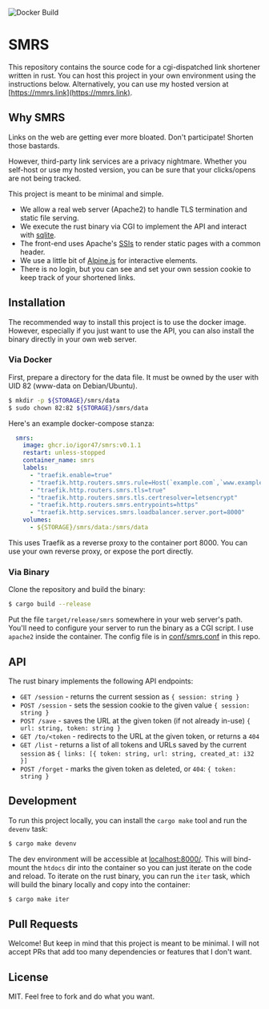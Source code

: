 ![Docker Build](https://github.com/igor47/smrs/actions/workflows/publish.yaml/badge.svg)

# SMRS

This repository contains the source code for a cgi-dispatched link shortener written in rust.
You can host this project in your own environment using the instructions below.
Alternatively, you can use my hosted version at [https://mmrs.link](https://mmrs.link).

## Why SMRS

Links on the web are getting ever more bloated.
Don't participate!
Shorten those bastards.

However, third-party link services are a privacy nightmare.
Whether you self-host or use my hosted version, you can be sure that your clicks/opens are not being tracked.

This project is meant to be minimal and simple.
* We allow a real web server (Apache2) to handle TLS termination and static file serving.
* We execute the rust binary via CGI to implement the API and interact with [sqlite](https://sqlite.org/index.html).
* The front-end uses Apache's [SSIs](https://httpd.apache.org/docs/current/howto/ssi.html) to render static pages with a common header.
* We use a little bit of [Alpine.js](https://alpinejs.dev/) for interactive elements.
* There is no login, but you can see and set your own session cookie to keep track of your shortened links.

## Installation

The recommended way to install this project is to use the docker image.
However, especially if you just want to use the API, you can also install the binary directly in your own web server.

### Via Docker

First, prepare a directory for the data file.
It must be owned by the user with UID 82 (www-data on Debian/Ubuntu).

```bash
$ mkdir -p ${STORAGE}/smrs/data
$ sudo chown 82:82 ${STORAGE}/smrs/data
```

Here's an example docker-compose stanza:

```yaml
  smrs:
    image: ghcr.io/igor47/smrs:v0.1.1
    restart: unless-stopped
    container_name: smrs
    labels:
      - "traefik.enable=true"
      - "traefik.http.routers.smrs.rule=Host(`example.com`,`www.example.com`)"
      - "traefik.http.routers.smrs.tls=true"
      - "traefik.http.routers.smrs.tls.certresolver=letsencrypt"
      - "traefik.http.routers.smrs.entrypoints=https"
      - "traefik.http.services.smrs.loadbalancer.server.port=8000"
    volumes:
      - ${STORAGE}/smrs/data:/smrs/data
```

This uses Traefik as a reverse proxy to the container port 8000.
You can use your own reverse proxy, or expose the port directly.

### Via Binary

Clone the repository and build the binary:

```bash
$ cargo build --release
```

Put the file `target/release/smrs` somewhere in your web server's path.
You'll need to configure your server to run the binary as a CGI script.
I use `apache2` inside the container.
The config file is in [conf/smrs.conf](https://github.com/igor47/smrs/blob/master/conf/smrs.conf) in this repo.

## API

The rust binary implements the following API endpoints:

* `GET /session` - returns the current session as `{ session: string }`
* `POST /session` - sets the session cookie to the given value `{ session: string }`
* `POST /save` - saves the URL at the given token (if not already in-use) `{ url: string, token: string }`
* `GET /to/<token` - redirects to the URL at the given token, or returns a `404`
* `GET /list` - returns a list of all tokens and URLs saved by the current `session` as `{ links: [{ token: string, url: string, created_at: i32 }]`
* `POST /forget` - marks the given token as deleted, or `404`: `{ token: string }`

## Development

To run this project locally, you can install the `cargo make` tool and run the `devenv` task:

```bash
$ cargo make devenv
```

The dev environment will be accessible at [localhost:8000/](http://localhost:8000).
This will bind-mount the `htdocs` dir into the container so you can just iterate on the code and reload.
To iterate on the rust binary, you can run the `iter` task, which will build the binary locally and copy into the container:

```bash
$ cargo make iter
```

## Pull Requests

Welcome!
But keep in mind that this project is meant to be minimal.
I will not accept PRs that add too many dependencies or features that I don't want.

## License

MIT.
Feel free to fork and do what you want.
